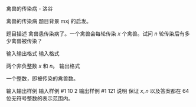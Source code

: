 



禽兽的传染病 - 洛谷














禽兽的传染病
题目背景
mxj 的启发。

题目描述
禽兽患传染病了。一个禽兽会每轮传染 $x$ 个禽兽。试问 $n$ 轮传染后有多少禽兽被传染？

输入输出格式
输入格式

两个非负整数 $x$ 和 $n$。
输出格式

一个整数，即被传染的禽兽数。

输入输出样例
输入样例 #1
10 2
输出样例 #1
121
说明
保证 $x,n$ 以及答案都在 $64$ 位无符号整数的表示范围内。






